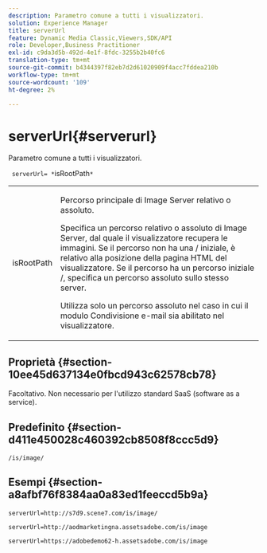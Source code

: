 ```yaml
---
description: Parametro comune a tutti i visualizzatori.
solution: Experience Manager
title: serverUrl
feature: Dynamic Media Classic,Viewers,SDK/API
role: Developer,Business Practitioner
exl-id: c9da3d5b-492d-4e1f-8fdc-3255b2b40fc6
translation-type: tm+mt
source-git-commit: b4344397f82eb7d2d61020909f4acc7fddea210b
workflow-type: tm+mt
source-wordcount: '109'
ht-degree: 2%

---
```


# serverUrl{#serverurl}

Parametro comune a tutti i visualizzatori.

` serverUrl= *`isRootPath`*`

<table id="table_9B98C97485DD4DEB8A6ECBCE8DF6B886"> 
 <tbody> 
  <tr> 
   <td colname="col1"> <p> <span class="codeph"> <span class="varname"> isRootPath</span> </span> </p> </td> 
   <td colname="col2"> <p>Percorso principale di Image Server relativo o assoluto. </p> <p> Specifica un percorso relativo o assoluto di Image Server, dal quale il visualizzatore recupera le immagini. Se il percorso non ha una <span class="filepath"> /</span> iniziale, è relativo alla posizione della pagina HTML del visualizzatore. Se il percorso ha un percorso iniziale <span class="filepath"> /</span>, specifica un percorso assoluto sullo stesso server. </p> <p> Utilizza solo un percorso assoluto nel caso in cui il modulo Condivisione e-mail sia abilitato nel visualizzatore. </p> </td> 
  </tr> 
 </tbody> 
</table>

## Proprietà {#section-10ee45d637134e0fbcd943c62578cb78}

Facoltativo. Non necessario per l&#39;utilizzo standard SaaS (software as a service).

## Predefinito {#section-d411e450028c460392cb8508f8ccc5d9}

`/is/image/`

## Esempi {#section-a8afbf76f8384aa0a83ed1feeccd5b9a}

```
serverUrl=http://s7d9.scene7.com/is/image/
```

```
serverUrl=http://aodmarketingna.assetsadobe.com/is/image
```

```
serverUrl=https://adobedemo62-h.assetsadobe.com/is/image
```
